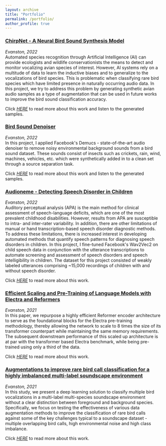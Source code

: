 ```yaml
---
layout: archive
title: "Portfolio"
permalink: /portfolio/
author_profile: true
---
```


### [ChirpNet - A Neural Bird Sound Synthesis Model](https://keshavbhandari.github.io/portfolio/bird-sound-synthesis/)
*Evanston, 2022* <br/>
Automated species recognition through Artificial Intelligence (AI) can provide
ecologists and wildlife conservationists the means to detect and monitor
vocalizing avian species of interest. However, AI systems rely on a multitude
of data to learn the inductive biases and to generalize to the vocalizations of
bird species. This is problematic when classifying rare bird species which
have limited presence in naturally occurring audio data. In this project, we
try to address this problem by generating synthetic avian audio samples as
a type of augmentation that can be used in future works to improve the bird
sound classification accuracy.

Click <ins>*[HERE](https://keshavbhandari.github.io/portfolio/bird-sound-synthesis/)*</ins> to read more about this work and listen to the generated samples.

### [Bird Sound Denoiser](https://keshavbhandari.github.io/portfolio/bird-sound-denoiser/)
*Evanston, 2022* <br/>
In this project, I applied Facebook's Demucs - state-of-the-art audio denoiser to remove
noisy environmental background sounds from a bird sound dataset. These sounds consist of insects
such as crickets, rain, wind, machines, vehicles, etc. which were synthetically added in to a clean
set through a source separation task.

Click <ins>*[HERE](https://keshavbhandari.github.io/portfolio/bird-sound-denoiser/)*</ins> to read more about this work and listen to the generated samples.

### [Audioneme - Detecting Speech Disorder in Children](https://keshavbhandari.github.io/portfolio/child-speech-disorder-detection/)
*Evanston, 2022* <br/>
Auditory perceptual analysis (APA) is the main method for clinical assessment of speech-language
deficits, which are one of the most prevalent childhood disabilities. However, results from APA are
susceptible to intra- and inter-rater variability. In addition, there are other limitations of manual or hand
transcription-based speech disorder diagnostic methods. To address these limitations, there is increased
interest in developing automated methods that quantify speech patterns for diagnosing speech disorders
in children. In this project, I fine-tuned Facebook's Wav2Vec2 on child speech data in conjunction with the utterance 
transcriptions to automate screening and assessment of speech disorders and speech intelligibility in children. 
The dataset for this project consisted of weakly labeled utterances comprising ~15,000 recordings of children 
with and without speech disorder.

Click <ins>*[HERE](https://keshavbhandari.github.io/portfolio/child-speech-disorder-detection/)*</ins> to read more about this work.


### [Efficient Scaling and Pre-Training of Language Models with Electra and Reformers](https://keshavbhandari.github.io/portfolio/electra-reformer/)
*Evanston, 2021* <br/>
In this paper, we repurpose a highly efficient Reformer encoder architecture to serve as the foundational blocks 
for the Electra pre-training methodology, thereby allowing the network to scale to 8 times the size of its transformer 
counterpart while maintaining the same memory requirements. The subsequent downstream performance of this scaled up architecture 
is at par with the transformer based Electra benchmark, while being pre-trained using only a third of the data.

Click <ins>*[HERE](https://keshavbhandari.github.io/portfolio/electra-reformer/)*</ins> to read more about this work.

### [Augmentations to improve rare bird call classification for a highly imbalanced multi-label soundscape environment](https://keshavbhandari.github.io/portfolio/bird-sound-classification-augmentations/)
*Evanston, 2021* <br/>
In this study, we present a deep learning solution to classify multiple bird vocalizations in a multi-label multi-species soundscape 
environment without a clear distinction between foreground and background species. Specifically, we focus on testing the effectiveness 
of various data augmentation methods to improve the classification of rare bird calls against some of the key challenges typical to a 
soundscape dataset - multiple overlapping bird calls, high environmental noise and high class imbalance.

Click <ins>*[HERE](https://keshavbhandari.github.io/portfolio/bird-sound-classification-augmentations/)*</ins> to read more about this work.

